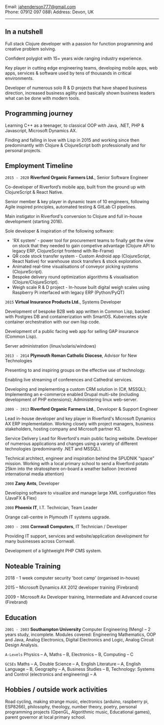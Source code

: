 
<div id="webaddress">
Email: <a href="jahenderson777@gmail.com">jahenderson777@gmail.com</a>
</div>
Phone: 07912 097 088\
Address: Devon, UK

---

## In a nutshell

Full stack Clojure developer with a passion for function programming and creative problem solving.

Confident polyglot with 15+ years wide ranging industry experience. 

Key player in cutting edge engineering teams, developing mobile apps, web apps, services & software used by tens of thousands in critical environments. 

Developer of numerous solo R & D projects that have shaped business direction, increased business agility and basically shown business leaders what can be done with modern tools.

## Programming journey

Learning C++ as a teenager, to classical OOP with Java, .NET, PHP & Javascript, Microsoft Dynamics AX. 

Finding and falling in love with Lisp in 2015 and working since then predominantly with Clojure & ClojureScript both professionally and for personal projects.


## Employment Timeline

`2015 - 2020`
__Riverford Organic Farmers Ltd.__, Senior Software Engineer

Co-developer of Riverford’s mobile app, built from the ground up with ClojureScript & React Native.

Senior member & key player in dynamic team of 10 engineers, following Agile inspired principles, automated testing & GitLab CI pipelines.

Main instigator in Riverford's conversion to Clojure and full in-house development (starting 2016).

Sole developer & inspiration of the following software:
- 'RX system' - power tool for procurement teams to finally get the view on stock that they needed to gain competive advantage (Clojure API to legacy ERP, ClojureScript frontend with Re-Frame)
- QR code stock transfer system - Custom Android app (ClojureScript, React Native) for warehouse stock transfers & stock exploration.
- Animated real-time visualisations of conveyor picking systems (ClojureScript).
- Bespoke delivery round optimization algorithms & visualisation (Clojure/ClojureScript).
- Weigh scale R & D project - In-house built digital weigh scales using Raspberry Pi interfaced with legacy ERP (Python/PyQT)

`2015`
__Virtual Insurance Products Ltd.__, Systems Developer

Development of bespoke B2B web app written in Common Lisp, backed with Postgres DB and containerization with SmartOS. Kubernetes style container orchestration with our own lisp code.

Development of a public facing web app for selling GAP insurance (Common Lisp).

Server administration (linux/solaris/windows)

`2013 - 2014`
__Plymouth Roman Catholic Diocese__, Advisor for New Technologies

Presenting to and inspiring groups on the effective use of technology. 

Enabling live streaming of conferences and Cathedral services.

Developing and implementing a custom CRM solution in (C#, MSSQL); Implementing an e-commerce enabled Drupal multi-site (including development of PHP extensions); Administering linux web-server.


`2009 - 2013`
__Riverford Organic Farmers Ltd.__, Developer & Support Engineer

Lead in-house developer and key player in Riverford's Microsoft Dynamics AX ERP implementation. Working closely with project managers, business stakeholders, hosting company and Microsoft partner K3. 

Service Delivery Lead for Riverford's main public facing website. Developer of numerous applications and changes using a variety of different technologies (predominantly .NET and MSSQL).

Technical architect, engineer and inspiration behind the SPUDNIK “space” mission. Working with a local primary school to send a Riverford potato 25km into the stratosphere on-board a weather balloon (received international media attention)

`2008`
__Zany Ants__, Developer 

Developing software to visualize and manage large XML configuration files (JavaFX & Flex)

`2008`
__Phoenix IT__, I.T. Technician, Team Leader

Orange call-centre in Plymouth IT systems upgrade.

`2003 - 2008`
__Cornwall Computers__, IT Technician / Developer 

Providing IT support, services and website/application development for many businesses across Cornwall.

Development of a lightweight PHP CMS system.

## Noteable Training

2018 - 1 week computer security 'boot camp' (organised in-house)

2015 – Microsoft Dynamics AX 2012 developer training (Firebrand)

2009 – Microsoft Ax Developer training, Intermediate and Advanced course (Firebrand)


## Education

`2001 - 2003`
__Southampton University__
Computer Engineering (Meng) – 2 years study, incomplete. Modules covered: Engineering Mathematics, OOP and Java, Analog Electronics, Digital Electronics and Logic, Analog Circuit Design Analysis.

`A-Levels`
Physics – A, Maths – B, Electronics – B, Computing – C

`GCSEs`
Maths – A, Double Science – A, English Literature – A, English Language – B, Geography – A, Business Studies – B, Technology: Systems and Control (electronics and engineering) – A

## Hobbies / outside work activities

Road cycling, making strange music, electronics (arduino, raspberry pi, ESP8266), philosophy, theology, number theory, poetry, personal programming projects (OpenGL, Algorithmic music, Educational games), parent governor at local primary school.


<!-- ### Footer

Last updated: July 2020 -->


